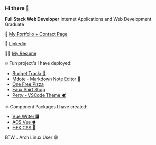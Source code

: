 ### Hi there 👋
**Full Stack Web Developer**
Internet Applications and Web Development Graduate

🌱 <a href='https://quelchx.com'>My Portfolio + Contact Page </a>

🔗 <a href='https://www.linkedin.com/in/eric-quelch-768861201/'>Linkedin</a>

👨‍💼 <a href='https://github.com/quelchx/quelchx/blob/main/docs/equelch_resume.pdf'>My Resume</a>

🔥 Fun project's I have deployed:
<!-- - <a href='http://github.com/quelchx/swap-meets'>Swap Meets (Under Construction) 🚧</a> -->
- <a href='https://budget-trackr.vercel.app/'>Budget Trackr 💸 </a>
- <a href='https://mdote.netlify.app/'>Mdote - Markdown Note Editor 📓</a>
- <a href='https://one-free-pizza.netlify.app/'>One Free Pizza</a>
- <a href='https://the-shirt-shop.netlify.app/'>Faux Shirt Shop</a>
- <a href='https://marketplace.visualstudio.com/items?itemName=ericquelch.perty'>Perty - VSCode Theme 🕊️ </a>

⚛️ Component Packages I have created:
- <a href='www.npmjs.com/package/vue-writer'>Vue Writer 🎆</a>
- <a href='www.npmjs.com/package/aos-vue'>AOS Vue 🍀</a>
- <a href='www.npmjs.com/package/hfx-css'>HFX CSS 🌠</a> 


BTW... Arch Linux User 😆
